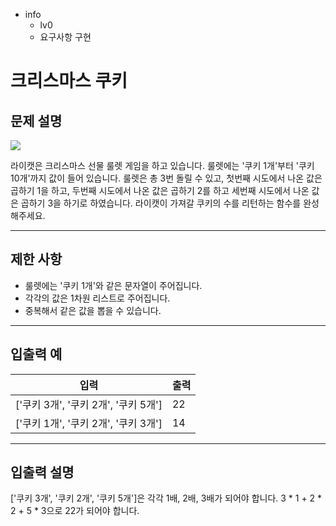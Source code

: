 - info
    - lv0
    - 요구사항 구현

# 크리스마스 쿠키
## 문제 설명
![](./4.webp)

라이캣은 크리스마스 선물 룰렛 게임을 하고 있습니다. 룰렛에는 '쿠키 1개'부터 '쿠키 10개'까지 값이 들어 있습니다. 룰렛은 총 3번 돌릴 수 있고, 첫번째 시도에서 나온 값은 곱하기 1을 하고, 두번째 시도에서 나온 값은 곱하기 2를 하고 세번째 시도에서 나온 값은 곱하기 3을 하기로 하였습니다. 라이캣이 가져갈 쿠키의 수를 리턴하는 함수를 완성해주세요.

---

## 제한 사항

- 룰렛에는 '쿠키 1개'와 같은 문자열이 주어집니다.
- 각각의 값은 1차원 리스트로 주어집니다.
- 중복해서 같은 값을 뽑을 수 있습니다.

---

## 입출력 예

|   입력    | 출력 |
| --------- | ------ |
| ['쿠키 3개', '쿠키 2개', '쿠키 5개'] | 22 |
| ['쿠키 1개', '쿠키 2개', '쿠키 3개'] | 14 |

---

## 입출력 설명
['쿠키 3개', '쿠키 2개', '쿠키 5개']은 각각 1배, 2배, 3배가 되어야 합니다. 3 * 1 + 2 * 2 + 5 * 3으로 22가 되어야 합니다.